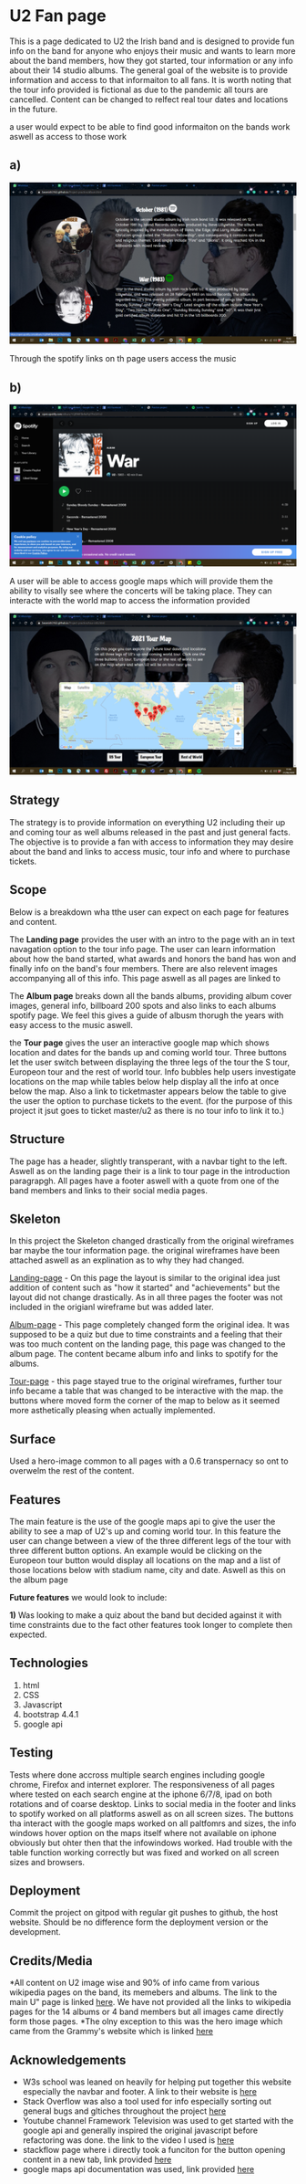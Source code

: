 # U2 Fan page

This is a page dedicated to U2 the Irish band and is designed to provide fun info on the band for anyone who enjoys their music and
wants to learn more about the band members, how they got started, tour information or any info about their 14 studio albums. The general goal 
of the website is to provide information and access to that informaiton to all fans. It is worth noting that the tour info provided is fictional 
as due to the pandemic all tours are cancelled. Content can be changed to relfect real tour dates and locations in the future. 

a user would expect to be able to find good informaiton on the bands work aswell as access to those work 

## a)
![album-page](assets/images/album-page.png)

Through the spotify links on th page users access the music 

## b)
![spotify war link](assets/images/spotify.png)

A user will be able to access google maps which will provide them the ability to visally see where the concerts will be taking place. They can interacte with the world map to access the information provided

![map.png](assets/images/map.png)

## Strategy
The strategy is to provide information on everything  U2 including their up and coming tour as well albums released in the past and 
just general facts. The objective is to provide a fan with access to information they may desire about the band and links to access music, tour info and where to purchase tickets. 


## Scope
Below is a breakdown wha tthe user can expect on each page for features and content.

The **Landing page** provides the user with an intro to the page with an in text navagation option to the tour info page. The user can learn information about how the band started, what awards and honors 
the band has won and finally info on the band's four members. There are also relevent images accompanying all of this info. This page aswell as all pages are linked to 

The **Album page** breaks down all the bands albums, providing album cover images, general info, billboard 200 spots and also links to each albums spotify page. We feel this gives a guide of albusm thorugh the years 
with easy access to the music aswell.

the **Tour page** gives the user an interactive google map which shows location and dates for the bands up and coming world tour. Three buttons let the user switch between displaying 
the three legs of the tour the S tour, Europeon tour and the rest of world tour. Info bubbles help users investigate locations on the map while tables below help display all the info at once below the map. 
Also a link to ticketmaster appears below the table to give the user the option to purchase tickets to the event. (for the purpose of this project it jsut goes to ticket master/u2 as there is no tour info to link it to.)


## Structure
The page has a header, slightly transperant, with a navbar tight to the left. Aswell as  on the landing page their is a link to tour page in the introduction paragrapgh. All pages have a footer 
aswell with a quote from one of the band members and links to their social media pages.


## Skeleton 
In this project the Skeleton changed drastically from the original wireframes bar maybe the tour information page. the original wireframes have been attached aswell as an 
explination as to why they had changed.


[Landing-page](assets/wireframes/Landing-page.pdf) - On this page the layout is similar to the original idea just addition of content such as "how it started" and "achievements" but the layout 
did not change drastically. As in all three pages the footer was not included in the origianl wireframe but was added later.


[Album-page](assets/wireframes/album-page.pdf)  - This page completely changed form the original idea. It was supposed to be a quiz but due to time constraints and a feeling that their was too much content on the landing page, 
this page was changed to the album page. The content became album info and links to spotify for the albums. 

[Tour-page](assets/wireframes/tour-info.pdf) - this page stayed true to the original wireframes, further tour info became a table that
was changed to be interactive with the map. the buttons where moved form the corner of the map to below as it seemed more asthetically pleasing when actually implemented. 



## Surface
Used a hero-image common to all pages  with a 0.6 transpernacy so ont to overwelm the rest of the content. 


## Features 
The main feature is the use of the google maps api to give the user the ability to see a map of U2's up and coming world tour. In this feature the user can change between a view of the three different 
legs of the tour with three different button options. An example would be clicking on the Europeon tour button would display all locations on the map and a list of those locations below with stadium name, 
city and date. Aswell as this on the album page 


**Future features** we would look to include:

  **1)**  Was looking to make a quiz about the band but decided against it with time constraints due to the fact other features took longer to complete then expected.  


## Technologies
1) html
2) CSS 
3) Javascript
4) bootstrap 4.4.1
5) google api 


## Testing
Tests where done accross multiple search engines including google chrome, Firefox and internet explorer. The responsiveness of all pages where tested on each search engine at the iphone 6/7/8, ipad
 on both rotations and of coarse desktop. Links to social media in the footer and links to spotify worked on all platforms aswell as on all screen sizes. The buttons tha interact with the google maps 
 worked on all paltfomrs and sizes, the info windows hover option on the maps itself where not available on iphone obviously but ohter then that the infowindows worked. 
 Had trouble with the table function working correctly but was fixed and worked on all screen sizes and browsers. 



## Deployment 
Commit the project on gitpod with regular git pushes to github, the host website. Should be no difference form the deployment version or the development. 



## Credits/Media
*All content on U2 image wise and 90% of info came from various wikipedia pages on the band, its memebers and albums. The link to the main U" page is linked [here](https://en.wikipedia.org/wiki/U2). 
We have not provided all the links to wikipedia pages for the 14 albums or 4 band members but all images came directly form those pages. 
*The olny exception to this was the hero image which came from the Grammy's website which is linked [here](https://www.grammy.com/sites/com/files/styles/image_landscape_hero/public/muzooka/U2/U2_16_9_1578385237.jpg?itok=zqBgR15h)


## Acknowledgements 
 * W3s school was leaned on heavily for helping put together this website especially the navbar and footer. A link to their website is [here](https://www.w3schools.com/default.asp) 
 * Stack Overflow was also a tool used for info especially sorting out general bugs and gltiches throughout the project [here](https://stackoverflow.com/)
 * Youtube channel Framework Television was used to get started with the google api and generally inspired the original javascript before refactoring was done. the link to 
 the video I used is [here](https://www.youtube.com/watch?v=8NUqDc1bQ84)
 * stackflow page where i directly took a funciton for the button opening content in a new tab, link provided [here](https://stackoverflow.com/questions/34082002/html-button-opening-link-in-new-tab/46542656)
 * google maps api documentation was used, link provided [here](https://developers.google.com/maps/documentation/javascript/markers)

